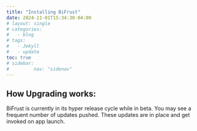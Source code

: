 ```yaml
---
title: "Installing BiFrust"
date: 2024-11-01T15:34:30-04:00
# layout: single
# categories:
#   - blog
# tags:
#   - Jekyll
#   - update
toc: true
# sidebar:
#         nav: "sidenav"
---
```




## How Upgrading works:
BiFrust is currently in its hyper release cycle while in beta. You may see a frequent number of updates pushed. These updates are in place and get invoked on app launch.



